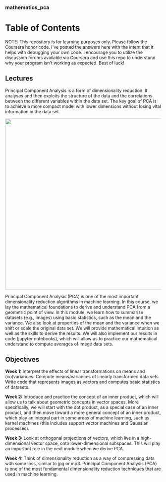 ### mathematics_pca

# Table of Contents

NOTE: This repository is for learning purposes only. Please follow the Coursera honor code. I've posted the answers here with the intent that it helps with debugging your own code. I encourage you to utilize the discussion forums available via Coursera and use this repo to understand why your program isn't working as expected. Best of luck!



## Lectures
Principal Component Analysis is a form of dimensionality reduction. It analyses and then exploits the structure of the data and the correlations between the different variables within the data set.
The key goal of PCA is to achieve a more compact model with lower dimensions without losing vital information in the data set. 

<p align="center">
  <img width="730" height="550" src="https://github.com/jessxphil/mathematics-of-machine-learning-pca/blob/master/image-ml-pca.png">
</p>

Principal Component Analysis (PCA) is one of the most important dimensionality reduction algorithms in machine learning. In this course, we lay the mathematical foundations to derive and understand PCA from a geometric point of view. In this module, we learn how to summarize datasets (e.g., images) using basic statistics, such as the mean and the variance. We also look at properties of the mean and the variance when we shift or scale the original data set. We will provide mathematical intuition as well as the skills to derive the results. We will also implement our results in code (jupyter notebooks), which will allow us to practice our mathematical understand to compute averages of image data sets.       

## Objectives

<b>Week 1:</b> Interpret the effects of linear transformations on means and (co)variances. Compute means/variances of linearly transformed data sets. Write code that represents images as vectors and computes basic statistics of datasets. 

<b>Week 2:</b> Introduce and practice the concept of an inner product, which will allow us to talk about geometric concepts in vector spaces. More specifically, we will start with the dot product, as a special case of an inner product, and then move toward a more general concept of an inner product, which play an integral part in some areas of machine learning, such as kernel machines (this includes support vector machines and Gaussian processes). 

<b>Week 3:</b> Look at orthogonal projections of vectors, which live in a high-dimensional vector space, onto lower-dimensional subspaces. This will play an important role in the next module when we derive PCA. 

<b>Week 4:</b> Think of dimensionality reduction as a way of compressing data with some loss, similar to jpg or mp3. Principal Component Analysis (PCA) is one of the most fundamental dimensionality reduction techniques that are used in machine learning. 
